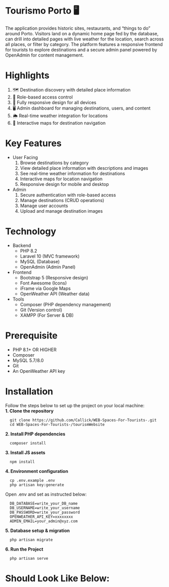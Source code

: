 # Tourismo Porto 🖥️
The application provides historic sites, restaurants, and “things to do” around Porto. Visitors land on a dynamic home page fed by the database, can drill into detailed pages with live weather for the location, search across all places, or filter by category. The platform features a responsive frontend for tourists to explore destinations and a secure admin panel powered by OpenAdmin for content management.

# Highlights
  1. 🗺️ Destination discovery with detailed place information <br>
  2. 🔐 Role-based access control <br>
  3. 📱 Fully responsive design for all devices <br>
  4. 🖥️ Admin dashboard for managing destinations, users, and content <br>
  5. 🌦️ Real-time weather integration for locations <br>
  6. 🧭 Interactive maps for destination navigation

# Key Features
  - User Facing <br>
      1. Browse destinations by category <br>
      2. View detailed place information with descriptions and images <br>
      3. See real-time weather information for destinations <br>
      4. Interactive maps for location navigation <br>
      5. Responsive design for mobile and desktop <br>
  - Admin <br>
      1. Secure authentication with role-based access <br>
      2. Manage destinations (CRUD operations) <br>
      3. Manage user accounts <br>
      4. Upload and manage destination images <br>

# Technology
  - Backend
      - PHP 8.2
      - Laravel 10 (MVC framework)
      - MySQL (Database)
      - OpenAdmin (Admin Panel)
  - Frontend
      - Bootstrap 5 (Responsive design)
      - Font Awesome (Icons)
      - iFrame via Google Maps
      - OpenWeather API (Weather data)
  - Tools
      - Composer (PHP dependency management)
      - Git (Version control)
      - XAMPP (For Server & DB)

# Prerequisite
  - PHP 8.1+ OR HIGHER
  - Composer
  - MySQL 5.7/8.0
  - Git
  - An OpenWeather API key

# Installation
  Follow the steps below to set up the project on your local machine: <br>
**1. Clone the repository**
```
  git clone https://github.com/Callick/WEB-Spaces-For-Tourists-.git
  cd WEB-Spaces-For-Tourists-/tourismWebsite
```
**2. Install PHP dependencies**
```
  composer install
```
**3. Install JS assets**
```
  npm install
```
**4. Environment configuration**<br>
```
  cp .env.example .env
  php artisan key:generate
```
  Open .env and set as instructed below:<br>
```
  DB_DATABASE=write_your_DB_name
  DB_USERNAME=write_your_username
  DB_PASSWORD=write_your_password
  OPENWEATHER_API_KEY=xxxxxxxx
  ADMIN_EMAIL=your_admin@xyz.com
```
**5. Database setup & migration**
```
  php artisan migrate
```
**6. Run the Project**
```
  php artisan serve
```

# Should Look Like Below:
